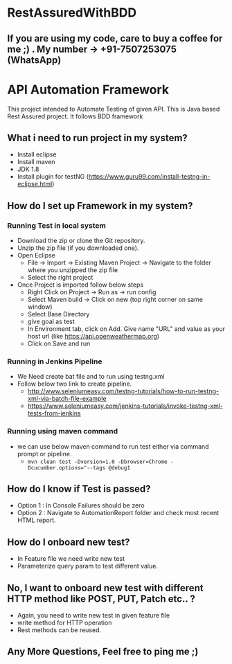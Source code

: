 # RestAssuredWithBDD

## If you are using my code, care to buy a coffee for me ;) . My number -> +91-7507253075 (WhatsApp) 

# API Automation Framework

This project intended to Automate Testing of given API. 
This is Java based Rest Assured project. It follows  BDD framework

## What i need to run project in my system?

* Install eclipse 
* Install maven
* JDK 1.8
* Install plugin for testNG (https://www.guru99.com/install-testng-in-eclipse.html)

## How do I set up Framework in my system? 

### Running Test in local system 
 * Download the zip or clone the Git repository.
 * Unzip the zip file (if you downloaded one).
 * Open Eclipse
 	* File -> Import -> Existing Maven Project -> Navigate to the folder where you unzipped the zip file
	* Select the right project
 * Once Project is imported follow below steps
 	* Right Click on Project -> Run as -> run config
 	* Select Maven build -> Click on new (top right corner on same window)
 	* Select Base Directory
 	* give goal as test
 	* In Environment tab, click on Add. Give name "URL" and value as your host url (like https://api.openweathermap.org) 
 	* Click on Save and run

### Running in Jenkins Pipeline
 * We Need create bat file and to run using testng.xml 
 * Follow below two link to create pipeline.
     * http://www.seleniumeasy.com/testng-tutorials/how-to-run-testng-xml-via-batch-file-example
     * https://www.seleniumeasy.com/jenkins-tutorials/invoke-testng-xml-tests-from-jenkins

### Running using maven command
 * we can use below maven command to run test either via command prompt or pipeline.
      * ```mvn clean test -Dversion=1.0 -Dbrowser=Chrome -Dcucumber.options="--tags @debug1```
   
## How do I know if Test is passed? 
 * Option 1 : In Console Failures should be zero
 * Option 2 : Navigate to AutomationReport folder and check most recent HTML report.
 
## How do I onboard new test? 
 * In Feature file we need write new test
 * Parameterize query param to test different value.
 
## No, I want to onboard new test with different HTTP method like POST, PUT, Patch etc.. ? 
 * Again, you need to write new test in given feature file
 * write method for HTTP operation
 * Rest methods can be reused.
 
## Any More Questions, Feel free to ping me ;)    


